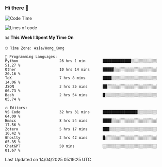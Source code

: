 ### Hi there 👋

<!--
**nicehiro/nicehiro** is a ✨ _special_ ✨ repository because its `README.md` (this file) appears on your GitHub profile.

Here are some ideas to get you started:

- 🔭 I’m currently working on ...
- 🌱 I’m currently learning ...
- 👯 I’m looking to collaborate on ...
- 🤔 I’m looking for help with ...
- 💬 Ask me about ...
- 📫 How to reach me: ...
- 😄 Pronouns: ...
- ⚡ Fun fact: ...
-->

<!--START_SECTION:waka-->
![Code Time](http://img.shields.io/badge/Code%20Time-515%20hrs%2010%20mins-blue)

![Lines of code](https://img.shields.io/badge/From%20Hello%20World%20I%27ve%20Written-1.6%20million%20lines%20of%20code-blue)

📊 **This Week I Spent My Time On** 

```text
🕑︎ Time Zone: Asia/Hong_Kong

💬 Programming Languages: 
Python                   26 hrs 1 min        █████████████░░░░░░░░░░░░   51.27 % 
Other                    10 hrs 14 mins      █████░░░░░░░░░░░░░░░░░░░░   20.16 % 
TeX                      7 hrs 8 mins        ████░░░░░░░░░░░░░░░░░░░░░   14.06 % 
JSON                     3 hrs 25 mins       ██░░░░░░░░░░░░░░░░░░░░░░░   06.73 % 
Bash                     2 hrs 54 mins       █░░░░░░░░░░░░░░░░░░░░░░░░   05.74 % 

🔥 Editors: 
VS Code                  32 hrs 31 mins      ████████████████░░░░░░░░░   64.09 % 
Emacs                    8 hrs 54 mins       ████░░░░░░░░░░░░░░░░░░░░░   17.56 % 
Zotero                   5 hrs 17 mins       ███░░░░░░░░░░░░░░░░░░░░░░   10.42 % 
Ghostty                  2 hrs 42 mins       █░░░░░░░░░░░░░░░░░░░░░░░░   05.35 % 
ChatGPT                  50 mins             ░░░░░░░░░░░░░░░░░░░░░░░░░   01.67 % 
```


 Last Updated on 14/04/2025 05:19:25 UTC
<!--END_SECTION:waka-->
